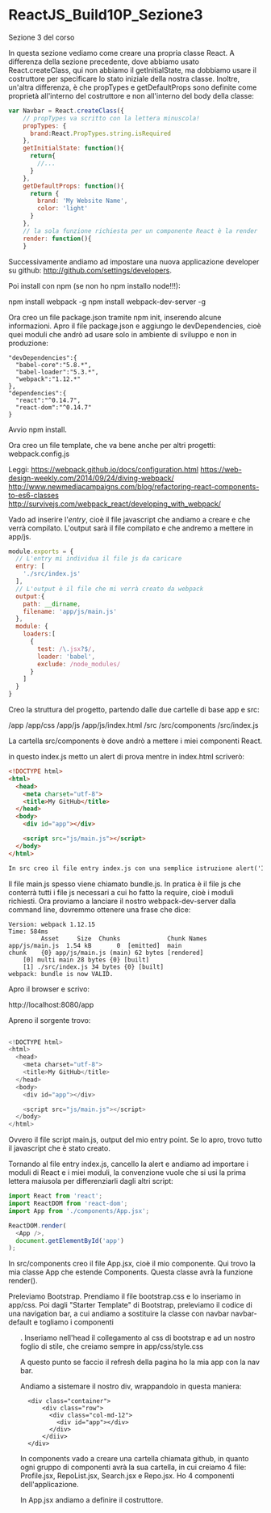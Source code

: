 # ReactJS_Build10P_Sezione3

Sezione 3 del corso

In questa sezione vediamo come creare una propria classe React. A differenza della sezione precedente, dove abbiamo usato React.createClass, qui non abbiamo il getInitialState, ma dobbiamo usare il costruttore per specificare lo stato iniziale della nostra classe. Inoltre, un'altra differenza, è che propTypes e getDefaultProps sono definite come proprietà all'interno del costruttore e non all'interno del body della classe:

```javascript
var Navbar = React.createClass({
    // propTypes va scritto con la lettera minuscola!
    propTypes: {
      brand:React.PropTypes.string.isRequired
    },
    getInitialState: function(){
      return{
        //...
      }
    },
    getDefaultProps: function(){
      return {
        brand: 'My Website Name',
        color: 'light'
      }
    },
    // la sola funzione richiesta per un componente React è la render
    render: function(){
    }
```

Successivamente andiamo ad impostare una nuova applicazione developer su github: http://github.com/settings/developers.

Poi install con npm (se non ho npm installo node!!!):

npm install webpack -g
npm install webpack-dev-server -g

Ora creo un file package.json tramite npm init, inserendo alcune informazioni.
Apro il file package.json e aggiungo le devDependencies, cioè quei moduli che andrò ad usare solo in ambiente di sviluppo e non in produzione:

```
"devDependencies":{
  "babel-core":"5.8.*",
  "babel-loader":"5.3.*",
  "webpack":"1.12.*"
},
"dependencies":{
  "react":"^0.14.7",
  "react-dom":"^0.14.7"
}
```

Avvio npm install.

Ora creo un file template, che va bene anche per altri progetti: webpack.config.js

Leggi: https://webpack.github.io/docs/configuration.html
https://web-design-weekly.com/2014/09/24/diving-webpack/
http://www.newmediacampaigns.com/blog/refactoring-react-components-to-es6-classes
http://survivejs.com/webpack_react/developing_with_webpack/

Vado ad inserire l'_entry_, cioè il file javascript che andiamo a creare e che verrà compilato.
L'output sarà il file compilato e che andremo a mettere in app/js.

```js
module.exports = {
  // L'entry mi individua il file js da caricare
  entry: [
    './src/index.js'
  ],
  // L'output è il file che mi verrà creato da webpack
  output:{
    path: __dirname,
    filename: 'app/js/main.js'
  },
  module: {
    loaders:[
      {
        test: /\.jsx?$/,
        loader: 'babel',
        exclude: /node_modules/
      }
    ]
  }
}
```

Creo la struttura del progetto, partendo dalle due cartelle di base app e src:

/app
/app/css
/app/js
/app/js/index.html
/src
/src/components
/src/index.js

La cartella src/components è dove andrò a mettere i miei componenti React.

in questo index.js metto un alert di prova
mentre in index.html scriverò:

```html
<!DOCTYPE html>
<html>
  <head>
    <meta charset="utf-8">
    <title>My GitHub</title>
  </head>
  <body>
    <div id="app"></div>

    <script src="js/main.js"></script>
  </body>
</html>

In src creo il file entry index.js con una semplice istruzione alert('It\'s works')

```

Il file main.js spesso viene chiamato bundle.js. In pratica è il file js che conterrà tutti i file js necessari a cui ho fatto la require, cioè i moduli richiesti.
Ora proviamo a lanciare il nostro webpack-dev-server dalla command line, dovremmo ottenere una frase che dice:
```
Version: webpack 1.12.15
Time: 584ms
         Asset     Size  Chunks             Chunk Names
app/js/main.js  1.54 kB       0  [emitted]  main
chunk    {0} app/js/main.js (main) 62 bytes [rendered]
    [0] multi main 28 bytes {0} [built]
    [1] ./src/index.js 34 bytes {0} [built]
webpack: bundle is now VALID.
```

Apro il browser e scrivo:

http://localhost:8080/app

Apreno il sorgente trovo:

```javascript

<!DOCTYPE html>
<html>
  <head>
    <meta charset="utf-8">
    <title>My GitHub</title>
  </head>
  <body>
    <div id="app"></div>

    <script src="js/main.js"></script>
  </body>
</html>
```

Ovvero il file script main.js, output del mio entry point. Se lo apro, trovo tutto il javascript che è stato creato.

Tornando al file entry index.js, cancello la alert e andiamo ad importare i moduli di React e i miei moduli, la convenzione vuole che si usi la prima lettera maiusola per differenziarli dagli altri script:

```javascript
import React from 'react';
import ReactDOM from 'react-dom';
import App from './components/App.jsx';

ReactDOM.render(
  <App />,
  document.getElementById('app')
);
```

In src/components creo il file App.jsx, cioè il mio componente. Qui trovo la mia classe App che estende Components. Questa classe avrà la funzione render().

Preleviamo Bootstrap. Prendiamo il file bootstrap.css e lo inseriamo in app/css. Poi dagli "Starter Template" di Bootstrap, preleviamo il codice di una navigation bar, a cui andiamo a sostituire la classe con navbar navbar-default e togliamo i componenti <ul>.
Inseriamo nell'head il collegamento al css di bootstrap e ad un nostro foglio di stile, che creiamo sempre in app/css/style.css

A questo punto se faccio il refresh della pagina ho la mia app con la nav bar.

Andiamo a sistemare il nostro div, wrappandolo in questa maniera:

```
  <div class="container">
      <div class="row">
        <div class="col-md-12">
          <div id="app"></div>
        </div>
      </diiv>
  </div>
```

In components vado a creare una cartella chiamata github, in quanto ogni gruppo di componenti avrà la sua cartella, in cui creiamo 4 file: Profile.jsx, RepoList.jsx, Search.jsx e Repo.jsx. Ho 4 componenti dell'applicazione.

In App.jsx andiamo a definire il costruttore.
